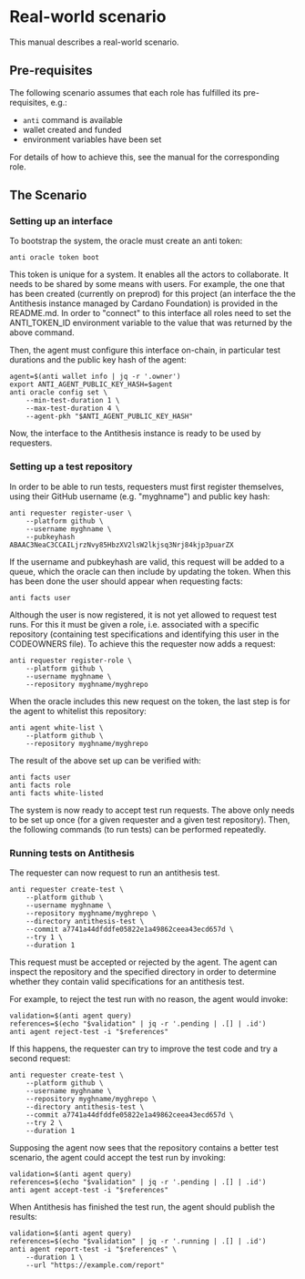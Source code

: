 # Real-world scenario

This manual describes a real-world scenario.

## Pre-requisites

The following scenario assumes that each role has fulfilled its pre-requisites, e.g.:

* ```anti``` command is available
* wallet created and funded
* environment variables have been set

For details of how to achieve this, see the manual for the corresponding role.

## The Scenario

### Setting up an interface

To bootstrap the system, the oracle must create an anti token:

```
anti oracle token boot

```

This token is unique for a system. It enables all the actors to collaborate. It needs to be shared by some means with users. For example, the one that has been created (currently on preprod) for this project (an interface the the Antithesis instance managed by Cardano Foundation) is provided in the README.md. In order to "connect" to this interface all roles need to set the ANTI_TOKEN_ID environment variable to the value that was returned by the above command.

Then, the agent must configure this interface on-chain, in particular test durations and the public key hash of the agent:

```
agent=$(anti wallet info | jq -r '.owner')
export ANTI_AGENT_PUBLIC_KEY_HASH=$agent
anti oracle config set \
    --min-test-duration 1 \
    --max-test-duration 4 \
    --agent-pkh "$ANTI_AGENT_PUBLIC_KEY_HASH"
```

Now, the interface to the Antithesis instance is ready to be used by requesters.

### Setting up a test repository

In order to be able to run tests, requesters must first register themselves, using their GitHub username (e.g. "myghname") and public key hash:

```
anti requester register-user \
    --platform github \
    --username myghname \
    --pubkeyhash  ABAAC3NeaC3CCAILjrzNvy85HbzXV2lsW2lkjsq3Nrj84kjp3puarZX
```

If the username and pubkeyhash are valid, this request will be added to a queue, which the oracle can then include by updating the token. When this has been done the user should appear when requesting facts:

```
anti facts user
```

Although the user is now registered, it is not yet allowed to request test runs. For this it must be given a role, i.e. associated with a specific repository (containing test specifications and identifying this user in the CODEOWNERS file). To achieve this the requester now adds a request:

```
anti requester register-role \
    --platform github \
    --username myghname \
    --repository myghname/myghrepo
```

When the oracle includes this new request on the token, the last step is for the agent to whitelist this repository:

```
anti agent white-list \
    --platform github \
    --repository myghname/myghrepo
```

The result of the above set up can be verified with:

```
anti facts user
anti facts role
anti facts white-listed
```

The system is now ready to accept test run requests. The above only needs to be set up once (for a given requester and a given test repository). Then, the following commands (to run tests) can be performed repeatedly.

### Running tests on Antithesis

The requester can now request to run an antithesis test.

```
anti requester create-test \
    --platform github \
    --username myghname \
    --repository myghname/myghrepo \
    --directory antithesis-test \
    --commit a7741a44dfddfe05822e1a49862ceea43ecd657d \
    --try 1 \
    --duration 1
```

This request must be accepted or rejected by the agent. The agent can inspect the repository and the specified directory in order to determine whether they contain valid specifications for an antithesis test.

For example, to reject the test run with no reason, the agent would invoke:

```
validation=$(anti agent query)
references=$(echo "$validation" | jq -r '.pending | .[] | .id')
anti agent reject-test -i "$references"
```

If this happens, the requester can try to improve the test code and try a second request:

```
anti requester create-test \
    --platform github \
    --username myghname \
    --repository myghname/myghrepo \
    --directory antithesis-test \
    --commit a7741a44dfddfe05822e1a49862ceea43ecd657d \
    --try 2 \
    --duration 1
```

Supposing the agent now sees that the repository contains a better test scenario, the agent could accept the test run by invoking:

```
validation=$(anti agent query)
references=$(echo "$validation" | jq -r '.pending | .[] | .id')
anti agent accept-test -i "$references"
```

When Antithesis has finished the test run, the agent should publish the results:

```
validation=$(anti agent query)
references=$(echo "$validation" | jq -r '.running | .[] | .id')
anti agent report-test -i "$references" \
    --duration 1 \
    --url "https://example.com/report"
```
